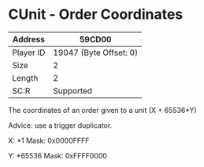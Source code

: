 
#  CUnit - Order Coordinates
Address   | 59CD00
----------|-------------
Player ID | 19047 (Byte Offset: 0)
Size 	  | 2
Length 	  | 2
SC:R      | Supported

The coordinates of an order given to a unit (X + 65536*Y)

Advice: use a trigger duplicator.

X: *1 Mask: 0x0000FFFF
Y: *65536 Mask: 0xFFFF0000
